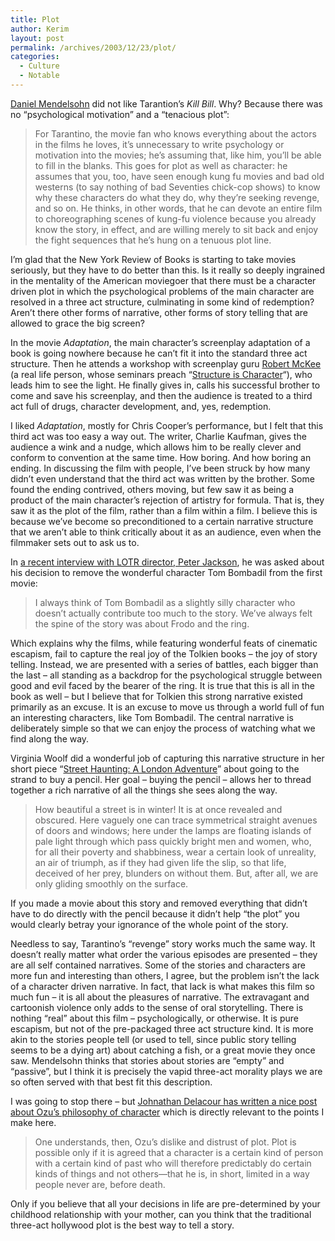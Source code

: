 ```yaml
---
title: Plot
author: Kerim
layout: post
permalink: /archives/2003/12/23/plot/
categories:
  - Culture
  - Notable
---
```

<a href="http://www.nybooks.com/articles/16836" onclick="_gaq.push(['_trackEvent', 'outbound-article', 'http://www.nybooks.com/articles/16836', 'Daniel Mendelsohn']);" >Daniel Mendelsohn</a> did not like Tarantion&#8217;s *Kill Bill*. Why? Because there was no &#8220;psychological motivation&#8221; and a &#8220;tenacious plot&#8221;:


>   For Tarantino, the movie fan who knows everything about the actors in the films he loves, it&#8217;s unnecessary to write psychology or motivation into the movies; he&#8217;s assuming that, like him, you&#8217;ll be able to fill in the blanks. This goes for plot as well as character: he assumes that you, too, have seen enough kung fu movies and bad old westerns (to say nothing of bad Seventies chick-cop shows) to know why these characters do what they do, why they&#8217;re seeking revenge, and so on. He thinks, in other words, that he can devote an entire film to choreographing scenes of kung-fu violence because you already know the story, in effect, and are willing merely to sit back and enjoy the fight sequences that he&#8217;s hung on a tenuous plot line.


I&#8217;m glad that the New York Review of Books is starting to take movies seriously, but they have to do better than this. Is it really so deeply ingrained in the mentality of the American moviegoer that there must be a character driven plot in which the psychological problems of the main character are resolved in a three act structure, culminating in some kind of redemption? Aren&#8217;t there other forms of narrative, other forms of story telling that are allowed to grace the big screen?

In the movie *Adaptation*, the main character&#8217;s screenplay adaptation of a book is going nowhere because he can&#8217;t fit it into the standard three act structure. Then he attends a workshop with screenplay guru <a href="http://www.mckeestory.com/" onclick="_gaq.push(['_trackEvent', 'outbound-article', 'http://www.mckeestory.com/', 'Robert McKee']);" >Robert McKee</a> (a real life person, whose seminars preach &#8220;<a href="http://www.mckeestory.com/about.html" onclick="_gaq.push(['_trackEvent', 'outbound-article', 'http://www.mckeestory.com/about.html', 'Structure is Character']);" >Structure is Character</a>&#8220;), who leads him to see the light. He finally gives in, calls his successful brother to come and save his screenplay, and then the audience is treated to a third act full of drugs, character development, and, yes, redemption.

I liked *Adaptation*, mostly for Chris Cooper&#8217;s performance, but I felt that this third act was too easy a way out. The writer, Charlie Kaufman, gives the audience a wink and a nudge, which allows him to be really clever and conform to convention at the same time. How boring. And how boring an ending. In discussing the film with people, I&#8217;ve been struck by how many didn&#8217;t even understand that the third act was written by the brother. Some found the ending contrived, others moving, but few saw it as being a product of the main character&#8217;s rejection of artistry for formula. That is, they saw it as the plot of the film, rather than a film within a film. I believe this is because we&#8217;ve become so preconditioned to a certain narrative structure that we aren&#8217;t able to think critically about it as an audience, even when the filmmaker sets out to ask us to.

In <a href="http://www.nytimes.com/2003/12/14/movies/14JESS.html?ex=1072328400&#38;en=9072c1e231166665&#38;ei=5070" onclick="_gaq.push(['_trackEvent', 'outbound-article', 'http://www.nytimes.com/2003/12/14/movies/14JESS.html?ex=1072328400&en=9072c1e231166665&ei=5070', 'a recent interview with LOTR director, Peter Jackson']);" >a recent interview with LOTR director, Peter Jackson</a>, he was asked about his decision to remove the wonderful character Tom Bombadil from the first movie:


>   I always think of Tom Bombadil as a slightly silly character who doesn&#8217;t actually contribute too much to the story. We&#8217;ve always felt the spine of the story was about Frodo and the ring.


Which explains why the films, while featuring wonderful feats of cinematic escapism, fail to capture the real joy of the Tolkien books &#8211; the joy of story telling. Instead, we are presented with a series of battles, each bigger than the last &#8211; all standing as a backdrop for the psychological struggle between good and evil faced by the bearer of the ring. It is true that this is all in the book as well &#8211; but I believe that for Tolkien this strong narrative existed primarily as an excuse. It is an excuse to move us through a world full of fun an interesting characters, like Tom Bombadil. The central narrative is deliberately simple so that we can enjoy the process of watching what we find along the way.

Virginia Woolf did a wonderful job of capturing this narrative structure in her short piece &#8220;<a href="http://etext.library.adelaide.edu.au/w/w91d/chap6.html" onclick="_gaq.push(['_trackEvent', 'outbound-article', 'http://etext.library.adelaide.edu.au/w/w91d/chap6.html', 'Street Haunting: A London Adventure']);" >Street Haunting: A London Adventure</a>&#8221; about going to the strand to buy a pencil. Her goal &#8211; buying the pencil &#8211; allows her to thread together a rich narrative of all the things she sees along the way.


>   How beautiful a street is in winter! It is at once revealed and obscured. Here vaguely one can trace symmetrical straight avenues of doors and windows; here under the lamps are floating islands of pale light through which pass quickly bright men and women, who, for all their poverty and shabbiness, wear a certain look of unreality, an air of triumph, as if they had given life the slip, so that life, deceived of her prey, blunders on without them. But, after all, we are only gliding smoothly on the surface.


If you made a movie about this story and removed everything that didn&#8217;t have to do directly with the pencil because it didn&#8217;t help &#8220;the plot&#8221; you would clearly betray your ignorance of the whole point of the story.

Needless to say, Tarantino&#8217;s &#8220;revenge&#8221; story works much the same way. It doesn&#8217;t really matter what order the various episodes are presented &#8211; they are all self contained narratives. Some of the stories and characters are more fun and interesting than others, I agree, but the problem isn&#8217;t the lack of a character driven narrative. In fact, that lack is what makes this film so much fun &#8211; it is all about the pleasures of narrative. The extravagant and cartoonish violence only adds to the sense of oral storytelling. There is nothing &#8220;real&#8221; about this film &#8211; psychologically, or otherwise. It is pure escapism, but not of the pre-packaged three act structure kind. It is more akin to the stories people tell (or used to tell, since public story telling seems to be a dying art) about catching a fish, or a great movie they once saw. Mendelsohn thinks that stories about stories are &#8220;empty&#8221; and &#8220;passive&#8221;, but I think it is precisely the vapid three-act morality plays we are so often served with that best fit this description.

I was going to stop there &#8211; but <a href="http://weblog.delacour.net/archives/2003/12/beauty_sadness_and_existential_choice.php" onclick="_gaq.push(['_trackEvent', 'outbound-article', 'http://weblog.delacour.net/archives/2003/12/beauty_sadness_and_existential_choice.php', 'Johnathan Delacour has written a nice post about Ozu&#8217;s philosophy of character']);" >Johnathan Delacour has written a nice post about Ozu&#8217;s philosophy of character</a> which is directly relevant to the points I make here.


>   One understands, then, Ozu&#8217;s dislike and distrust of plot. Plot is possible only if it is agreed that a character is a certain kind of person with a certain kind of past who will therefore predictably do certain kinds of things and not others&#8212;that he is, in short, limited in a way people never are, before death.


Only if you believe that all your decisions in life are pre-determined by your childhood relationship with your mother, can you think that the traditional three-act hollywood plot is the best way to tell a story.

